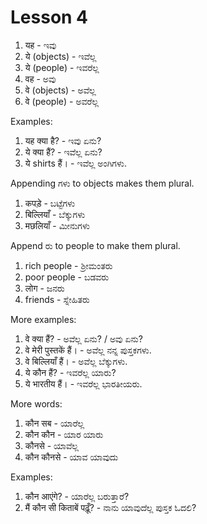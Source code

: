 # Lesson 4

1.  यह - ಇವು
2.  ये (objects) - ಇವೆಲ್ಲ
3.  ये (people) - ಇವರೆಲ್ಲ
4.  वह - ಅವು
5.  वे (objects) - ಅವೆಲ್ಲ
6.  वे (people) - ಅವರೆಲ್ಲ

Examples:

1.  यह क्या है? - ಇವು ಏನು?
2.  ये क्या हैं? - ಇವೆಲ್ಲ ಏನು?
3.  ये shirts हैं। - ಇವೆಲ್ಲ ಅಂಗಿಗಳು.

Appending ಗಳು to objects makes them plural.

1.  कपड़े - ಬಟ್ಟೆಗಳು
2.  बिल्लियाँ - ಬೆಕ್ಕುಗಳು
3.  मछलियाँ - ಮೀನುಗಳು

Append ರು to people to make them plural.

1.  rich people - ಶ್ರೀಮಂತರು
2.  poor people - ಬಡವರು
3.  लोग - ಜನರು
4.  friends - ಸ್ನೇಹಿತರು

More examples:

1.  वे क्या हैं? - ಅವೆಲ್ಲ ಏನು? / ಅವು ಏನು?
2.  वे मेरी पुस्तकें हैं। - ಅವೆಲ್ಲ ನನ್ನ ಪುಸ್ತಕಗಳು.
3.  वे बिल्लियाँ हैं। - ಅವೆಲ್ಲ ಬೆಕ್ಕುಗಳು.
4.  ये कौन हैं? - ಇವರೆಲ್ಲ ಯಾರು?
5.  ये भारतीय हैं। - ಇವರೆಲ್ಲ ಭಾರತೀಯರು.

More words:

1.  कौन सब - ಯಾರೆಲ್ಲ
2.  कौन कौन - ಯಾರ ಯಾರು
3.  कौनसे - ಯಾವೆಲ್ಲ
4.  कौन कौनसे - ಯಾವ ಯಾವುದು

Examples:

1.  कौन आएंगे? - ಯಾರೆಲ್ಲ ಬರುತ್ತಾರೆ?
2.  मैं कौन सी किताबें पढ़ूँ? - ನಾನು ಯಾವುದೆಲ್ಲ ಪುಸ್ತಕ ಓದಲಿ?

<script type="module" src="https://sharmaeklavya2.github.io/trin/trinUI.js?init=true&addCss=true"></script>